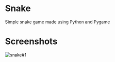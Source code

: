 # Snake

Simple snake game made using Python and Pygame

# Screenshots

![snake#1](https://user-images.githubusercontent.com/70785015/106698203-2912d580-6602-11eb-84c7-4d27fc2c795d.PNG)
